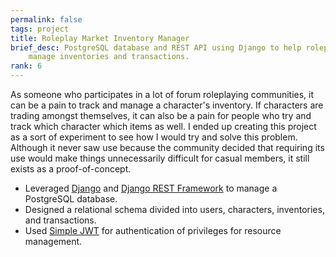 ```yaml
---
permalink: false
tags: project
title: Roleplay Market Inventory Manager
brief_desc: PostgreSQL database and REST API using Django to help roleplayers
    manage inventories and transactions.
rank: 6
---
```

As someone who participates in a lot of forum roleplaying communities, it can be
a pain to track and manage a character's inventory. If characters are trading
amongst themselves, it can also be a pain for people who try and track which
character which items as well. I ended up creating this project as a sort of
experiment to see how I would try and solve this problem. Although it never saw
use because the community decided that requiring its use would make things
unnecessarily difficult for casual members, it still exists as a
proof-of-concept.

* Leveraged [Django](https://www.djangoproject.com/) and
    [Django REST Framework](https://www.django-rest-framework.org/) to manage
    a PostgreSQL database.
* Designed a relational schema divided into users, characters, inventories, and
    transactions.
* Used [Simple JWT](https://django-rest-framework-simplejwt.readthedocs.io/en/latest/)
    for authentication of privileges for resource management.